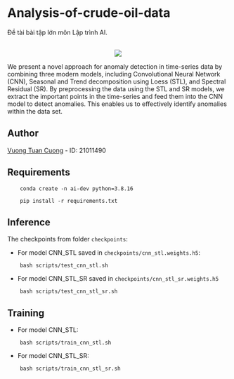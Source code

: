 # Analysis-of-crude-oil-data
Đề tài bài tập lớn môn Lập trình AI.

<p align="center">
    <br>
    <img src="results/cnn_stl_sr/DHOILNYHdetected_anomalies_cnn_stl_sr.png">
    <br>
<p>

We present a novel approach for anomaly detection in time-series data by combining three modern models, including Convolutional Neural Network (CNN), Seasonal and Trend decomposition using Loess (STL), and Spectral Residual (SR). By preprocessing the data using the STL and SR models, we extract the important points in the time-series and feed them into the CNN model to detect anomalies. This enables us to effectively identify anomalies within the data set.

## Author

[Vuong Tuan Cuong](https://cngvng.github.io/) - ID: 21011490 

## Requirements

```
    conda create -n ai-dev python=3.8.16
```

```
    pip install -r requirements.txt
```

## Inference 

The checkpoints from folder `checkpoints`:
- For model CNN_STL saved in `checkpoints/cnn_stl.weights.h5`:

```
    bash scripts/test_cnn_stl.sh
```

- For model CNN_STL_SR saved in `checkpoints/cnn_stl_sr.weights.h5`

```
    bash scripts/test_cnn_stl_sr.sh
```

## Training

- For model CNN_STL:

```
    bash scripts/train_cnn_stl.sh
```

- For model CNN_STL_SR:

```
    bash scripts/train_cnn_stl_sr.sh
```